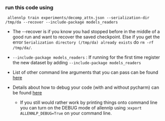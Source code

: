 ### run this code using

` allennlp train experiments/decomp_attn.json --serialization-dir /tmp/da --recover --include-package models_readers`

- The --recover is if you know you had stopped before in the middle of a good run and want to recover the saved 
checkpoint. Else if you get the error `Serialization directory (/tmp/da) already exists` do `rm -rf /tmp/da/`.  

- `--include-package models_readers` : If running for the first time register the new dataset by adding `--include-package models_readers`


- List of other command line arguments that you can pass can be found [here](https://github.com/allenai/allennlp/blob/master/allennlp/commands/train.py)
- Details about how to debug your code (with and without pycharm) can be found [here](https://github.com/allenai/allennlp/blob/master/tutorials/how_to/using_a_debugger.md)
    - If you still would rather work by printing things onto command line you can turn on the DEBUG mode of allennlp using :`export ALLENNLP_DEBUG=True` on your command line.
